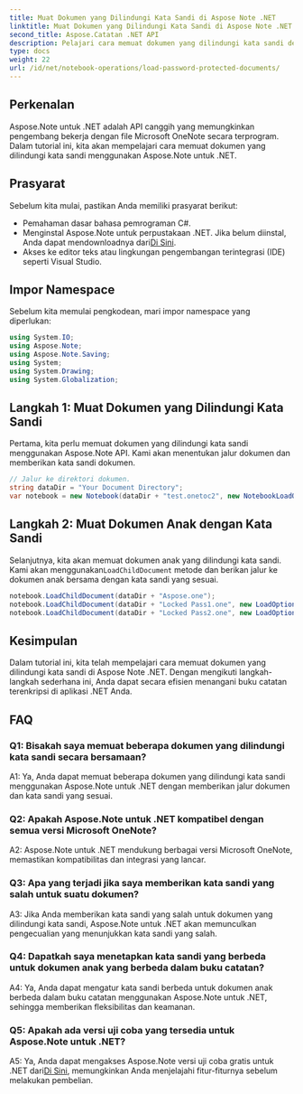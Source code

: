 ```yaml
---
title: Muat Dokumen yang Dilindungi Kata Sandi di Aspose Note .NET
linktitle: Muat Dokumen yang Dilindungi Kata Sandi di Aspose Note .NET
second_title: Aspose.Catatan .NET API
description: Pelajari cara memuat dokumen yang dilindungi kata sandi dengan aman di Aspose Note .NET menggunakan langkah-langkah sederhana. Pastikan kerahasiaan data dengan enkripsi.
type: docs
weight: 22
url: /id/net/notebook-operations/load-password-protected-documents/
---
```

## Perkenalan

Aspose.Note untuk .NET adalah API canggih yang memungkinkan pengembang bekerja dengan file Microsoft OneNote secara terprogram. Dalam tutorial ini, kita akan mempelajari cara memuat dokumen yang dilindungi kata sandi menggunakan Aspose.Note untuk .NET.

## Prasyarat

Sebelum kita mulai, pastikan Anda memiliki prasyarat berikut:

- Pemahaman dasar bahasa pemrograman C#.
-  Menginstal Aspose.Note untuk perpustakaan .NET. Jika belum diinstal, Anda dapat mendownloadnya dari[Di Sini](https://releases.aspose.com/note/net/).
- Akses ke editor teks atau lingkungan pengembangan terintegrasi (IDE) seperti Visual Studio.

## Impor Namespace

Sebelum kita memulai pengkodean, mari impor namespace yang diperlukan:

```csharp
using System.IO;
using Aspose.Note;
using Aspose.Note.Saving;
using System;
using System.Drawing;
using System.Globalization;
```

## Langkah 1: Muat Dokumen yang Dilindungi Kata Sandi

Pertama, kita perlu memuat dokumen yang dilindungi kata sandi menggunakan Aspose.Note API. Kami akan menentukan jalur dokumen dan memberikan kata sandi dokumen.

```csharp
// Jalur ke direktori dokumen.
string dataDir = "Your Document Directory";
var notebook = new Notebook(dataDir + "test.onetoc2", new NotebookLoadOptions() { DeferredLoading = true });
```

## Langkah 2: Muat Dokumen Anak dengan Kata Sandi

 Selanjutnya, kita akan memuat dokumen anak yang dilindungi kata sandi. Kami akan menggunakan`LoadChildDocument` metode dan berikan jalur ke dokumen anak bersama dengan kata sandi yang sesuai.

```csharp
notebook.LoadChildDocument(dataDir + "Aspose.one");  
notebook.LoadChildDocument(dataDir + "Locked Pass1.one", new LoadOptions() { DocumentPassword = "pass" });
notebook.LoadChildDocument(dataDir + "Locked Pass2.one", new LoadOptions() { DocumentPassword = "pass2" });
```

## Kesimpulan

Dalam tutorial ini, kita telah mempelajari cara memuat dokumen yang dilindungi kata sandi di Aspose Note .NET. Dengan mengikuti langkah-langkah sederhana ini, Anda dapat secara efisien menangani buku catatan terenkripsi di aplikasi .NET Anda.

## FAQ

### Q1: Bisakah saya memuat beberapa dokumen yang dilindungi kata sandi secara bersamaan?

A1: Ya, Anda dapat memuat beberapa dokumen yang dilindungi kata sandi menggunakan Aspose.Note untuk .NET dengan memberikan jalur dokumen dan kata sandi yang sesuai.

### Q2: Apakah Aspose.Note untuk .NET kompatibel dengan semua versi Microsoft OneNote?

A2: Aspose.Note untuk .NET mendukung berbagai versi Microsoft OneNote, memastikan kompatibilitas dan integrasi yang lancar.

### Q3: Apa yang terjadi jika saya memberikan kata sandi yang salah untuk suatu dokumen?

A3: Jika Anda memberikan kata sandi yang salah untuk dokumen yang dilindungi kata sandi, Aspose.Note untuk .NET akan memunculkan pengecualian yang menunjukkan kata sandi yang salah.

### Q4: Dapatkah saya menetapkan kata sandi yang berbeda untuk dokumen anak yang berbeda dalam buku catatan?

A4: Ya, Anda dapat mengatur kata sandi berbeda untuk dokumen anak berbeda dalam buku catatan menggunakan Aspose.Note untuk .NET, sehingga memberikan fleksibilitas dan keamanan.

### Q5: Apakah ada versi uji coba yang tersedia untuk Aspose.Note untuk .NET?

 A5: Ya, Anda dapat mengakses Aspose.Note versi uji coba gratis untuk .NET dari[Di Sini](https://releases.aspose.com/), memungkinkan Anda menjelajahi fitur-fiturnya sebelum melakukan pembelian.